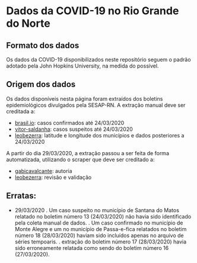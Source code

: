 # Dados da COVID-19 no Rio Grande do Norte

## Formato dos dados

Os dados da COVID-19 disponibilizados neste repositório seguem o padrão adotado pela John Hopkins University, na medida do possível.

## Origem dos dados

Os dados disponíveis nesta página foram extraídos dos boletins epidemiológicos divulgados pela SESAP-RN. A extração manual deve ser creditada a:
- [brasil.io](https://brasil.io): casos confirmados até 24/03/2020
- [vitor-saldanha](https://github.com/vitor-saldanha): casos suspeitos até 24/03/2020
- [leobezerra](https://github.com/leobezerra): latitude e longitude dos municípios e dados posteriores a 24/03/2020

A partir do dia 29/03/2020, a extração passou a ser feita de forma automatizada, utilizando o scraper que deve ser creditado a:
- [gabicavalcante](https://github.com/gabicavalcante): autoria
- [leobezerra](https://github.com/leobezerra): revisão e validação

## Erratas:

- 29/03/2020
 . Um caso suspeito no município de Santana do Matos relatado no boletim número 13 (24/03/2020) não havia sido identificado pela coleta manual de dados.
 . Um caso confirmado no município de Monte Alegre e um no município de Passa-e-fica relatados no boletim número 18 (28/03/2020) haviam sido incluídos apenas no arquivo de séries tempoaris.
 . extração do boletim número 17 (28/03/2020) havia sido erroneamente relatada como sendo do boletim número 16 (27/03/2020).
